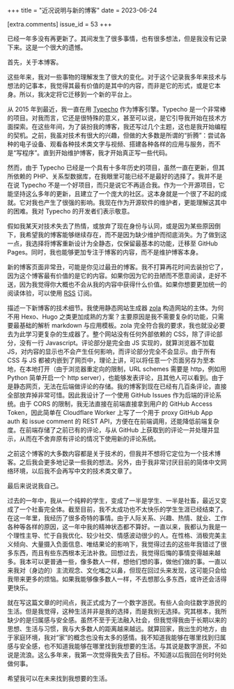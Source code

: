 +++
title = "近况说明与新的博客"
date = 2023-06-24

[extra.comments]
issue_id = 53
+++

已经一年多没有再更新了。其间发生了很多事情，也有很多想法，但是我没有记录下来。这是一个很大的遗憾。

首先，关于本博客。

这些年来，我对一些事物的理解发生了很大的变化。对于这个记录我多年来技术与想法的记事本，我觉得其最有价值的是其中的内容，而非是它的形式，或是它本身。所以，我决定将它迁移到一个新的平台上。

从 2015 年到最近，我一直在用 [Typecho](https://typecho.org/) 作为博客引擎。Typecho 是一个非常棒的项目。对我而言，它还是很特殊的意义，甚至可以说，是它引导我开始在技术方面探索。在这些年间，为了装扮我的博客，我还写过几个主题，这也是我开始编程的契机。之前，我虽对技术有很大的兴趣，但做的大多数是所谓的“折腾”：尝试各种的电子设备、观看各种技术类文字与视频、搭建各种各样的应用与服务，而不是“写程序”。直到开始维护博客，我才开始真正写一些代码。

然而，由于 Typecho 已经是一个具有十多年历史的项目，虽然一直在更新，但其所依赖的 PHP、关系型数据库，在我眼里可能已经不是最好的选择了。我并不是在说 Typecho 不是一个好项目，而只是说它不再适合我。作为一个开源项目，它能坚持这么多年的更新，且建立了一个庞大的社区。这本身就是一个很了不起的成就。它对我也产生了很强的影响。我现在作为开源软件的维护者，更能理解这其中的困难。我对 Typecho 的开发者们表示敬意。

假如我某天对技术失去了热情，或放弃了现在身份与认同，或是因为某些原因倒下，我希望我的博客能够继续存在，而不是因为缺少维护而彻底消失。为了做到这一点，我选择将博客重新设计为全静态，仅保留最基本的功能，迁移至 GitHub Pages。同时，我也能够更加专注于博客的内容，而不是维护博客本身。

新的博客页面非常丑，可能是你见过最丑的博客。我不打算再花时间去装扮它了，因为这个博客最有价值的是它的内容。如果你因为它的丑陋而不愿意阅读，走好不送，因为我觉得你大概也不会从我的内容中获得什么价值。如果你想要更加统一的阅读体验，可以使用 [RSS](https://www.eaimty.com/rss.xml) 订阅。

描述一下新博客的技术细节。我使用静态网站生成器 [zola](https://www.getzola.org/) 构造网站的主体。为何不用 Hexo、Hugo 之类更加成熟的方案？主要原因是我不需要复杂的功能，只需要最基础的解析 markdown 与应用模板。zola 完全符合我的要求，我也就没必要去为此学习更复杂的生成器了。整个网站没有任何外部依赖的 CSS，除了评论部分，没有一行 Javascript。评论部分是完全由 JS 实现的，就算浏览器不加载 JS，对内容的显示也不会产生任何影响，而评论部分完全不会显示。由于所有 CSS 与 JS 都被内嵌到了网页中，理论上讲，可以将任意一个页面另存为至本地，在本地打开（由于浏览器重定向的限制，URL schemes 需要是 http，例如用 Python 简单开启一个 http server），也能够发表评论，且其他人可以看到。由于是静态网页，无法在后端做评论的存储。我的博客到现在已经有几百条评论，直接全部放弃掉非常可惜。因此我设计了一个使用 GitHub Issues 作为后端的评论系统。由于 CORS 的限制，我无法直接在前端直接拿到用户的 GitHub Access Token，因此简单在 Cloudflare Worker 上写了一个用于 proxy GitHub App auth 和 issue comment 的 REST API，方便在在前端调用，还能降低前端复杂度。在前端存储了之前已有的评论，与从 GitHub 上获取到的评论一并处理并显示，从而在不舍弃原有评论的情况下使用新的评论系统。

之前这个博客的大多数内容都是关于技术的，但我并不想将它定位为一个技术博客。之后我会更多地记录一些我的想法。另外，由于我非常讨厌目前的简体中文网络环境，以后我不会再写中文的技术类文章了。

最后来说说我自己。

过去的一年中，我从一个纯粹的学生，变成了一半是学生、一半是社畜，最近又变成了一个社畜完全体。截至目前，我不太成功也不太快乐的学生生涯已经结束了。在这一年里，我经历了很多奇特的事情。由于人际关系、兴趣、热情、就业、工作各种等各样的原因，这一年中我的精神状态都不算好。一直以来，我都认为我是一个理性主导、忙于自我优化、较少社交、情感波动很少的人。在性格、消极完美主义倾向、大量摄入负面信息、唯结果论的影响下，我觉得过去的这些年我错过了很多东西，而且有些东西根本无法补救。回想过去，我觉得后悔的事情变得越来越多。我本可以更普通一些，像多数人一样，想他们想的事，做他们做的事。一直以来我对（身边的）主流观念、文化嗤之以鼻，但现在回过头来发现，这可能只会给我带来更多的烦恼。如果我能够像多数人一样，不去想那么多东西，或许还会活得更快乐。

就在写这篇文章的时间点，我正式成为了一个数字游民。有些人会向往数字游民的生活。但是我觉得，这种生活并非是我的选择，而是我别无选择。究其根本，我所缺少的是归属感与安全感。虽然不至于无法融入社会，但我觉得我由于长期以来的思想、生活与习惯，我与大多数人的距离越来越远。就算回家，我出生的地方，由于家庭环境，我对“家”的概念也没有太多的感情。我不知道我能够在哪里找到归属感与安全感，也不知道我能够在哪里找到我想要的生活。与其说是数字游民，不如说是流浪。这么多年来，我第一次觉得我失去了目标。不知道以后我回在何时何处做何事。

希望我可以在未来找到我想要的生活。
